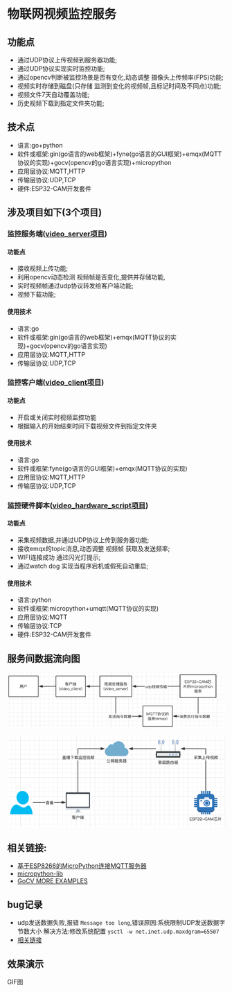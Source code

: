 # 物联网视频监控服务

## 功能点

* 通过UDP协议上传视频到服务器功能;
* 通过UDP协议实现实时监控功能;
* 通过opencv判断被监控场景是否有变化,动态调整 摄像头上传频率(FPS)功能;
* 视频实时存储到磁盘(只存储 监测到变化的视频帧,且标记时间及不同点)功能;
* 视频文件7天自动覆盖功能;
* 历史视频下载到指定文件夹功能;

## 技术点

* 语言:go+python
* 软件或框架:gin(go语言的web框架)+fyne(go语言的GUI框架)+emqx(MQTT协议的实现)+gocv(opencv的go语言实现)+micropython
* 应用层协议:MQTT,HTTP
* 传输层协议:UDP,TCP
* 硬件:ESP32-CAM开发套件

## 涉及项目如下(3个项目)

### 监控服务端([video_server项目](https://github.com/Rgcsh/video_server))

#### 功能点

* 接收视频上传功能;
* 利用opencv动态检测 视频帧是否变化,提供并存储功能,
* 实时视频帧通过udp协议转发给客户端功能;
* 视频下载功能;

#### 使用技术

* 语言:go
* 软件或框架:gin(go语言的web框架)+emqx(MQTT协议的实现)+gocv(opencv的go语言实现)
* 应用层协议:MQTT,HTTP
* 传输层协议:UDP,TCP

### 监控客户端([video_client项目](https://github.com/Rgcsh/video_client))

#### 功能点

* 开启或关闭实时视频监控功能
* 根据输入的开始结束时间下载视频文件到指定文件夹

#### 使用技术

* 语言:go
* 软件或框架:fyne(go语言的GUI框架)+emqx(MQTT协议的实现)
* 应用层协议:MQTT,HTTP
* 传输层协议:UDP,TCP

### 监控硬件脚本([video_hardware_script项目](https://github.com/Rgcsh/video_hardware_script))

#### 功能点

* 采集视频数据,并通过UDP协议上传到服务器功能;
* 接收emqx的topic消息,动态调整 视频帧 获取及发送频率;
* WIFI连接成功 通过闪光灯提示;
* 通过watch dog 实现当程序宕机或假死自动重启;

#### 使用技术

* 语言:python
* 软件或框架:micropython+umqtt(MQTT协议的实现)
* 应用层协议:MQTT
* 传输层协议:TCP
* 硬件:ESP32-CAM开发套件

## 服务间数据流向图

![img.png](img.png)

![img_1.png](img_1.png)

## 相关链接:

* [基于ESP8266的MicroPython连接MQTT服务器](https://blog.csdn.net/zhuwade/article/details/121792955)
* [micropython-lib](https://github.com/micropython/micropython-lib/tree/master/micropython)
* [GoCV MORE EXAMPLES](https://gocv.io/writing-code/more-examples/)

## bug记录

* udp发送数据失败,报错 ```Message too long```,错误原因:系统限制UDP发送数据字节数大小 解决方法:修改系统配置  ```ysctl -w net.inet.udp.maxdgram=65507```
* [相关链接](https://www.cnblogs.com/yajunLi/p/6595509.html)

## 效果演示

GIF图
